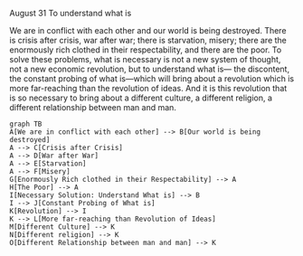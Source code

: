 August 31
To understand what is

We are in conflict with each other and our world is being destroyed. There is crisis after crisis, war after war; there is starvation, misery; there are the enormously rich clothed in their respectability, and there are the poor. To solve these problems, what is necessary is not a new system of thought, not a new economic revolution, but to understand what is— the discontent, the constant probing of what is—which will bring about a revolution which is more far-reaching than the revolution of ideas. And it is this revolution that is so necessary to bring about a different culture, a different religion, a different relationship between man and man.

```mermaid
graph TB
A[We are in conflict with each other] --> B[Our world is being destroyed]
A --> C[Crisis after Crisis]
A --> D[War after War]
A --> E[Starvation]
A --> F[Misery]
G[Enormously Rich clothed in their Respectability] --> A
H[The Poor] --> A
I[Necessary Solution: Understand What is] --> B
I --> J[Constant Probing of What is]
K[Revolution] --> I
K --> L[More far-reaching than Revolution of Ideas]
M[Different Culture] --> K
N[Different religion] --> K
O[Different Relationship between man and man] --> K
```